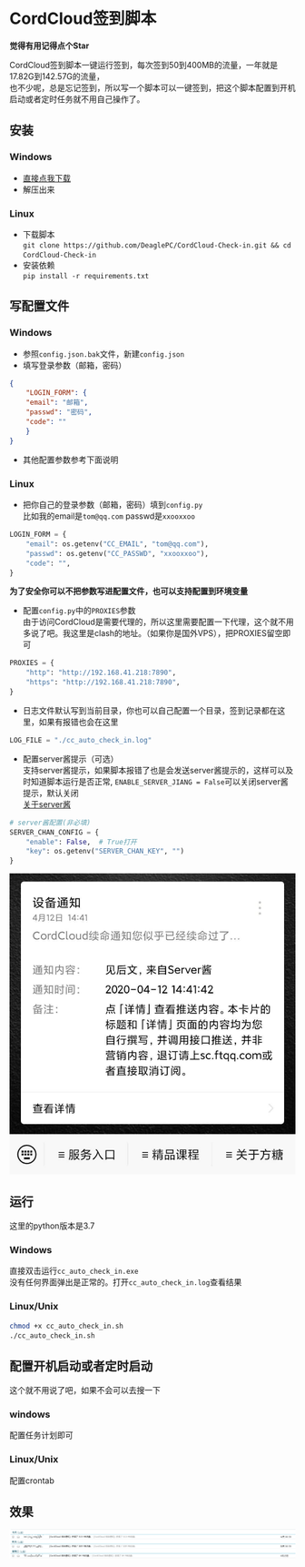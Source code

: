 # CordCloud签到脚本
**觉得有用记得点个Star**  

CordCloud签到脚本一键运行签到，每次签到50到400MB的流量，一年就是17.82G到142.57G的流量，  
也不少呢，总是忘记签到，所以写一个脚本可以一键签到，把这个脚本配置到开机启动或者定时任务就不用自己操作了。

## 安装
### Windows
- [直接点我下载](https://github.com/DeaglePC/CordCloud-Check-in/releases/download/1.0/cc_auto_check_in-win-64.zip)
- 解压出来
### Linux
- 下载脚本  
`git clone https://github.com/DeaglePC/CordCloud-Check-in.git && cd CordCloud-Check-in`
- 安装依赖  
`pip install -r requirements.txt`


## 写配置文件
### Windows
- 参照`config.json.bak`文件，新建`config.json`
- 填写登录参数（邮箱，密码）
```json
{
    "LOGIN_FORM": {
    "email": "邮箱",
    "passwd": "密码",
    "code": ""
    }
}
```
- 其他配置参数参考下面说明

### Linux
- 把你自己的登录参数（邮箱，密码）填到`config.py`  
比如我的email是`tom@qq.com`
passwd是`xxooxxoo`
```python
LOGIN_FORM = {
    "email": os.getenv("CC_EMAIL", "tom@qq.com"),
    "passwd": os.getenv("CC_PASSWD", "xxooxxoo"),
    "code": "",
}
```
**为了安全你可以不把参数写进配置文件，也可以支持配置到环境变量**

- 配置`config.py`中的`PROXIES`参数  
由于访问CordCloud是需要代理的，所以这里需要配置一下代理，这个就不用多说了吧。我这里是clash的地址。（如果你是国外VPS），把PROXIES留空即可
```python
PROXIES = {
    "http": "http://192.168.41.218:7890",
    "https": "http://192.168.41.218:7890",
}
```

- 日志文件默认写到当前目录，你也可以自己配置一个目录，签到记录都在这里，如果有报错也会在这里
```python
LOG_FILE = "./cc_auto_check_in.log"
```

- 配置server酱提示（可选）  
支持server酱提示，如果脚本报错了也是会发送server酱提示的，这样可以及时知道脚本运行是否正常,
`ENABLE_SERVER_JIANG = False`可以关闭server酱提示，默认关闭  
[关于server酱](http://sc.ftqq.com/3.version)
```python
# server酱配置(非必填)
SERVER_CHAN_CONFIG = {
    "enable": False,  # True打开
    "key": os.getenv("SERVER_CHAN_KEY", "")
}
```
![server_chan.jpg](server_chan.jpg)


## 运行
这里的python版本是3.7
### Windows
直接双击运行`cc_auto_check_in.exe`  
没有任何界面弹出是正常的。打开`cc_auto_check_in.log`查看结果
### Linux/Unix
```bash
chmod +x cc_auto_check_in.sh
./cc_auto_check_in.sh
```

## 配置开机启动或者定时启动
这个就不用说了吧，如果不会可以去搜一下  
### windows
配置任务计划即可
### Linux/Unix
配置crontab

## 效果
![ec.png](ec.png)
